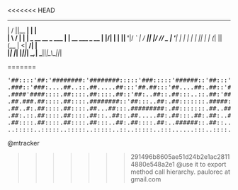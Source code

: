 <<<<<<< HEAD
__  __  _______                 _               
|  \/  ||__   __|               | |              
| \  / |   | | _ __  __ _   ___ | | __ ___  _ __ 
| |\/| |   | || '__|/ _` | / __|| |/ // _ \| '__|
| |  | |   | || |  | (_| || (__ |   <|  __/| |   
|_|  |_|   |_||_|   \__,_| \___||_|\_\\___||_|   

=======
<pre>
'##::::'##:'########:'########:::::'###:::::'######::'##:::'##:'########:'########::
.###::'###:....##..::.##.....##:::'##.##:::'##....##:.##::'##::.##.....::.##.....##:
.####'####::::.##::::.##::::.##::'##:..##::.##:::..::.##:'##:::.##:::::::.##::::.##:
.##.###.##::::.##::::.########::'##:::..##:.##:::::::.#####::::.######:::.########::
.##..#:.##::::.##::::.##...##:::.#########:.##:::::::.##..##:::.##...::::.##...##:::
.##:.::.##::::.##::::.##::..##::.##.....##:.##:::.##:.##:..##::.##:::::::.##::..##::
.##::::.##::::.##::::.##:::..##:.##::::.##:..######::.##::..##:.########:.##:::..##:
..:::::..:::::..:::::..:::::..::..:::::..:::......:::..::::..::........::..:::::..::
</pre>
@mtracker
>>>>>>> 291496b8605ae51d24b2e1ac28114880e548a2e1
@use it to export method call hierarchy.
paulorec at gmail.com
